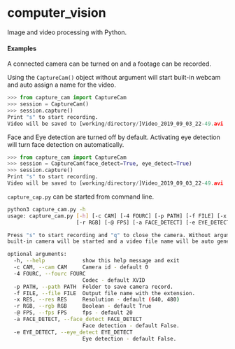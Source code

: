 # computer_vision
Image and video processing with Python.

#### Examples

A connected camera can be turned on and a footage can be recorded.

Using the `CaptureCam()` object without argument will start built-in webcam and auto assign a name for the video.
```Python
>>> from capture_cam import CaptureCam
>>> session = CaptureCam()
>>> session.capture()
Print "s" to start recording.
Video will be saved to [working/directory/]Video_2019_09_03_22-49.avi
```

Face and Eye detection are turned off by default. Activating eye detection will turn face detection on automatically.
```Python
>>> from capture_cam import CaptureCam
>>> session = CaptureCam(face_detect=True, eye_detect=True)
>>> session.capture()
Print "s" to start recording.
Video will be saved to [working/directory/]Video_2019_09_03_22-49.avi
```


`capture_cap.py` can be started from command line.
```Bash
python3 capture_cam.py -h
usage: capture_cam.py [-h] [-c CAM] [-4 FOURC] [-p PATH] [-f FILE] [-x RES]
                      [-r RGB] [-@ FPS] [-a FACE_DETECT] [-e EYE_DETECT]

Press "s" to start recording and "q" to close the camera. Without arguments
built-in camera will be started and a video file name will be auto generated.

optional arguments:
  -h, --help            show this help message and exit
  -c CAM, --cam CAM     Camera id - default 0
  -4 FOURC, --fourc FOURC
                        Codec - default XVID
  -p PATH, --path PATH  Folder to save camera record.
  -f FILE, --file FILE  Output file name with the extension.
  -x RES, --res RES     Resolution - default (640, 480)
  -r RGB, --rgb RGB     Boolean - default True
  -@ FPS, --fps FPS     fps - default 20
  -a FACE_DETECT, --face_detect FACE_DETECT
                        Face detection - default False.
  -e EYE_DETECT, --eye_detect EYE_DETECT
                        Eye detection - default False.

```
